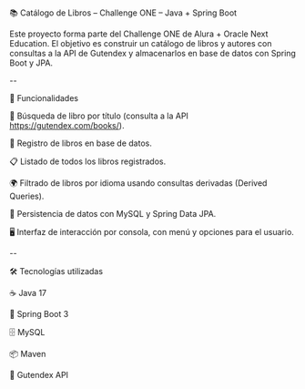 📚 Catálogo de Libros – Challenge ONE – Java + Spring Boot

Este proyecto forma parte del Challenge ONE de Alura + Oracle Next Education.
El objetivo es construir un catálogo de libros y autores con consultas a la API de Gutendex y almacenarlos en base de datos con Spring Boot y JPA.

--

🚀 Funcionalidades

🔎 Búsqueda de libro por título (consulta a la API https://gutendex.com/books/).

📖 Registro de libros en base de datos.

📋 Listado de todos los libros registrados.

🌍 Filtrado de libros por idioma usando consultas derivadas (Derived Queries).

💾 Persistencia de datos con MySQL y Spring Data JPA.

🖥️ Interfaz de interacción por consola, con menú y opciones para el usuario.

--

🛠️ Tecnologías utilizadas

☕ Java 17

🌱 Spring Boot 3

🗄️ MySQL

📦 Maven

🔗 Gutendex API
